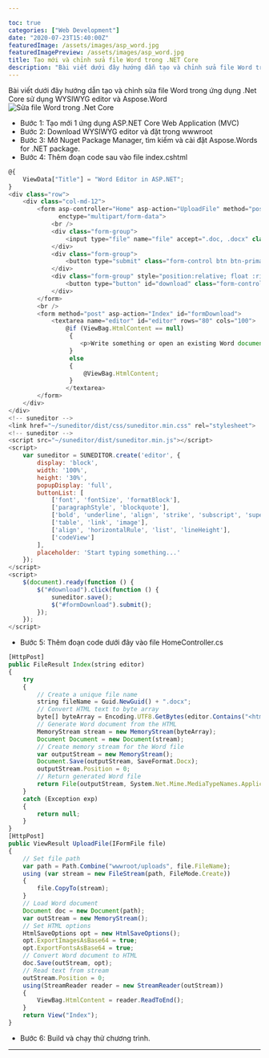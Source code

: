 ```yaml
---

toc: true
categories: ["Web Development"]
date: "2020-07-23T15:40:00Z"
featuredImage: /assets/images/asp_word.jpg
featuredImagePreview: /assets/images/asp_word.jpg
title: Tạo mới và chỉnh sửa file Word trong .NET Core
description: "Bài viết dưới đây hướng dẫn tạo và chỉnh sửa file Word trong ứng dụng .Net Core sử dụng WYSIWYG editor và Aspose.Word"
---
```

Bài viết dưới đây hướng dẫn tạo và chỉnh sửa file Word trong ứng dụng .Net Core sử dụng WYSIWYG editor và Aspose.Word
![Sửa file Word trong .Net Core](https://cdn.shortpixel.ai/client/q_glossy,ret_img/https://blog.aspose.com/wp-content/uploads/sites/2/2020/04/ASP.NET-Word-Editor.jpg)

* Bước 1: Tạo mới 1 ứng dụng ASP.NET Core Web Application (MVC)
* Bước 2: Download WYSIWYG editor và đặt trong wwwroot
* Bước 3: Mở Nuget Package Manager, tìm kiếm và cài đặt Aspose.Words for .NET package.
* Bước 4: Thêm đoạn code sau vào file index.cshtml

```javascript
@{
    ViewData["Title"] = "Word Editor in ASP.NET";
}
<div class="row">
    <div class="col-md-12">
        <form asp-controller="Home" asp-action="UploadFile" method="post" class="form-inline"
              enctype="multipart/form-data">
            <br />
            <div class="form-group">
                <input type="file" name="file" accept=".doc, .docx" class="form-control custom-file-input" />
            </div>
            <div class="form-group">
                <button type="submit" class="form-control btn btn-primary">Open</button>
            </div>
            <div class="form-group" style="position:relative; float :right">
                <button type="button" id="download" class="form-control btn btn-success" value="Save and Download">Save and Download</button>
            </div>
        </form>
        <br />
        <form method="post" asp-action="Index" id="formDownload">
            <textarea name="editor" id="editor" rows="80" cols="100">
                @if (ViewBag.HtmlContent == null)
                 {
                    <p>Write something or open an existing Word document. </p>
                 }
                 else
                 {
                     @ViewBag.HtmlContent;
                 }
                </textarea>
        </form>
    </div>
</div>
<!-- suneditor -->
<link href="~/suneditor/dist/css/suneditor.min.css" rel="stylesheet">
<!-- suneditor -->
<script src="~/suneditor/dist/suneditor.min.js"></script>
<script>
    var suneditor = SUNEDITOR.create('editor', {
        display: 'block',
        width: '100%',
        height: '30%',
        popupDisplay: 'full',
        buttonList: [
            ['font', 'fontSize', 'formatBlock'],
            ['paragraphStyle', 'blockquote'],
            ['bold', 'underline', 'align', 'strike', 'subscript', 'superscript', 'horizontalRule', 'list'],
            ['table', 'link', 'image'],
            ['align', 'horizontalRule', 'list', 'lineHeight'],
            ['codeView']
        ],
        placeholder: 'Start typing something...'
    });
</script>
<script>
    $(document).ready(function () {
        $("#download").click(function () {
            suneditor.save();
            $("#formDownload").submit();
        });
    });
</script>
```

* Bước 5: Thêm đoạn code dưới đây vào file HomeController.cs

```javascript
[HttpPost]
public FileResult Index(string editor)
{
	try
	{
		// Create a unique file name
		string fileName = Guid.NewGuid() + ".docx";
		// Convert HTML text to byte array
		byte[] byteArray = Encoding.UTF8.GetBytes(editor.Contains("<html>") ? editor : "<html>" + editor + "</html>");
		// Generate Word document from the HTML
		MemoryStream stream = new MemoryStream(byteArray);
		Document Document = new Document(stream);
		// Create memory stream for the Word file
		var outputStream = new MemoryStream();
		Document.Save(outputStream, SaveFormat.Docx);
		outputStream.Position = 0;
		// Return generated Word file
		return File(outputStream, System.Net.Mime.MediaTypeNames.Application.Rtf, fileName);
	}
	catch (Exception exp)
	{
		return null;
	}
}
[HttpPost]
public ViewResult UploadFile(IFormFile file)
{
	// Set file path
	var path = Path.Combine("wwwroot/uploads", file.FileName);
	using (var stream = new FileStream(path, FileMode.Create))
	{
		file.CopyTo(stream);
	}
	// Load Word document
	Document doc = new Document(path);
	var outStream = new MemoryStream();
	// Set HTML options
	HtmlSaveOptions opt = new HtmlSaveOptions();
	opt.ExportImagesAsBase64 = true;
	opt.ExportFontsAsBase64 = true;
	// Convert Word document to HTML
	doc.Save(outStream, opt);
	// Read text from stream
	outStream.Position = 0;
	using(StreamReader reader = new StreamReader(outStream))
	{
		ViewBag.HtmlContent = reader.ReadToEnd();
	}
	return View("Index");
}
```

* Bước 6: Build và chạy thử chương trình.
  
---
